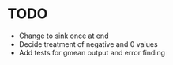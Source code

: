 TODO
====

- Change to sink once at end
- Decide treatment of negative and 0 values
- Add tests for gmean output and error finding

